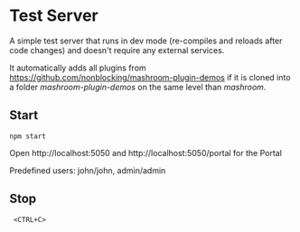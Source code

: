 
# Test Server

A simple test server that runs in dev mode (re-compiles and reloads after code changes) and doesn't require any external services.

It automatically adds all plugins from https://github.com/nonblocking/mashroom-plugin-demos if it is cloned into
a folder *mashroom-plugin-demos* on the same level than *mashroom*.

## Start

    npm start

Open http://localhost:5050 and http://localhost:5050/portal for the Portal

Predefined users: john/john, admin/admin

## Stop

     <CTRL+C>
